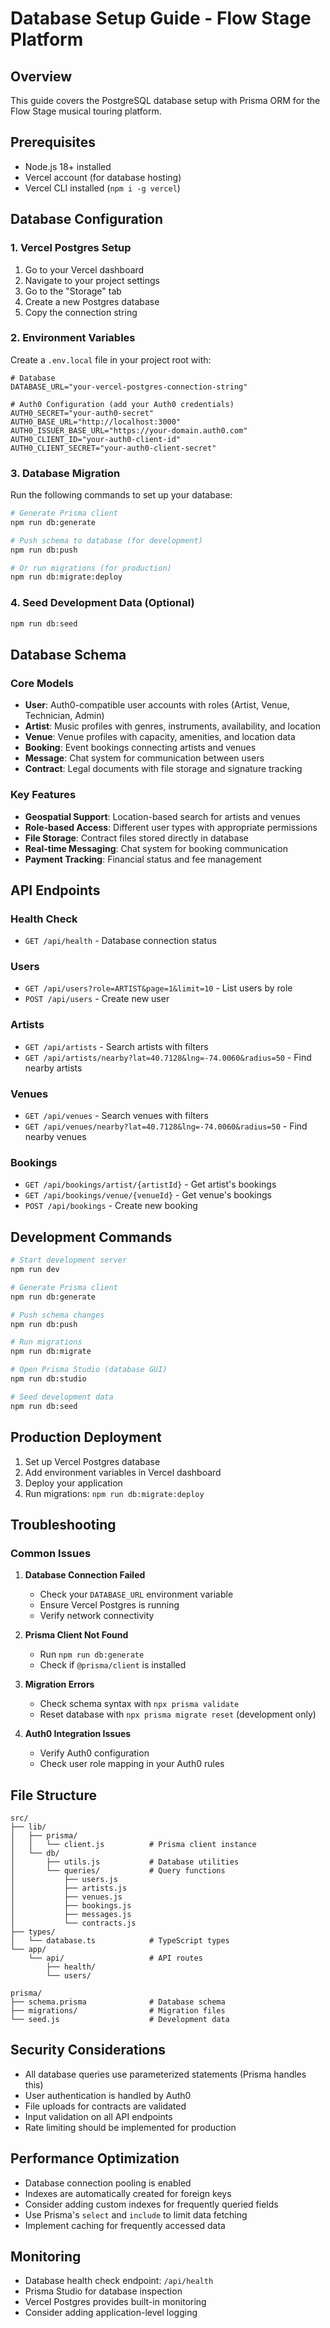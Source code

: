 # Database Setup Guide - Flow Stage Platform

## Overview
This guide covers the PostgreSQL database setup with Prisma ORM for the Flow Stage musical touring platform.

## Prerequisites
- Node.js 18+ installed
- Vercel account (for database hosting)
- Vercel CLI installed (`npm i -g vercel`)

## Database Configuration

### 1. Vercel Postgres Setup
1. Go to your Vercel dashboard
2. Navigate to your project settings
3. Go to the "Storage" tab
4. Create a new Postgres database
5. Copy the connection string

### 2. Environment Variables
Create a `.env.local` file in your project root with:

```env
# Database
DATABASE_URL="your-vercel-postgres-connection-string"

# Auth0 Configuration (add your Auth0 credentials)
AUTH0_SECRET="your-auth0-secret"
AUTH0_BASE_URL="http://localhost:3000"
AUTH0_ISSUER_BASE_URL="https://your-domain.auth0.com"
AUTH0_CLIENT_ID="your-auth0-client-id"
AUTH0_CLIENT_SECRET="your-auth0-client-secret"
```

### 3. Database Migration
Run the following commands to set up your database:

```bash
# Generate Prisma client
npm run db:generate

# Push schema to database (for development)
npm run db:push

# Or run migrations (for production)
npm run db:migrate:deploy
```

### 4. Seed Development Data (Optional)
```bash
npm run db:seed
```

## Database Schema

### Core Models
- **User**: Auth0-compatible user accounts with roles (Artist, Venue, Technician, Admin)
- **Artist**: Music profiles with genres, instruments, availability, and location
- **Venue**: Venue profiles with capacity, amenities, and location data
- **Booking**: Event bookings connecting artists and venues
- **Message**: Chat system for communication between users
- **Contract**: Legal documents with file storage and signature tracking

### Key Features
- **Geospatial Support**: Location-based search for artists and venues
- **Role-based Access**: Different user types with appropriate permissions
- **File Storage**: Contract files stored directly in database
- **Real-time Messaging**: Chat system for booking communication
- **Payment Tracking**: Financial status and fee management

## API Endpoints

### Health Check
- `GET /api/health` - Database connection status

### Users
- `GET /api/users?role=ARTIST&page=1&limit=10` - List users by role
- `POST /api/users` - Create new user

### Artists
- `GET /api/artists` - Search artists with filters
- `GET /api/artists/nearby?lat=40.7128&lng=-74.0060&radius=50` - Find nearby artists

### Venues
- `GET /api/venues` - Search venues with filters
- `GET /api/venues/nearby?lat=40.7128&lng=-74.0060&radius=50` - Find nearby venues

### Bookings
- `GET /api/bookings/artist/{artistId}` - Get artist's bookings
- `GET /api/bookings/venue/{venueId}` - Get venue's bookings
- `POST /api/bookings` - Create new booking

## Development Commands

```bash
# Start development server
npm run dev

# Generate Prisma client
npm run db:generate

# Push schema changes
npm run db:push

# Run migrations
npm run db:migrate

# Open Prisma Studio (database GUI)
npm run db:studio

# Seed development data
npm run db:seed
```

## Production Deployment

1. Set up Vercel Postgres database
2. Add environment variables in Vercel dashboard
3. Deploy your application
4. Run migrations: `npm run db:migrate:deploy`

## Troubleshooting

### Common Issues

1. **Database Connection Failed**
   - Check your `DATABASE_URL` environment variable
   - Ensure Vercel Postgres is running
   - Verify network connectivity

2. **Prisma Client Not Found**
   - Run `npm run db:generate`
   - Check if `@prisma/client` is installed

3. **Migration Errors**
   - Check schema syntax with `npx prisma validate`
   - Reset database with `npx prisma migrate reset` (development only)

4. **Auth0 Integration Issues**
   - Verify Auth0 configuration
   - Check user role mapping in your Auth0 rules

## File Structure

```
src/
├── lib/
│   ├── prisma/
│   │   └── client.js          # Prisma client instance
│   └── db/
│       ├── utils.js           # Database utilities
│       └── queries/           # Query functions
│           ├── users.js
│           ├── artists.js
│           ├── venues.js
│           ├── bookings.js
│           ├── messages.js
│           └── contracts.js
├── types/
│   └── database.ts            # TypeScript types
└── app/
    └── api/                   # API routes
        ├── health/
        └── users/

prisma/
├── schema.prisma              # Database schema
├── migrations/                # Migration files
└── seed.js                    # Development data
```

## Security Considerations

- All database queries use parameterized statements (Prisma handles this)
- User authentication is handled by Auth0
- File uploads for contracts are validated
- Input validation on all API endpoints
- Rate limiting should be implemented for production

## Performance Optimization

- Database connection pooling is enabled
- Indexes are automatically created for foreign keys
- Consider adding custom indexes for frequently queried fields
- Use Prisma's `select` and `include` to limit data fetching
- Implement caching for frequently accessed data

## Monitoring

- Database health check endpoint: `/api/health`
- Prisma Studio for database inspection
- Vercel Postgres provides built-in monitoring
- Consider adding application-level logging
